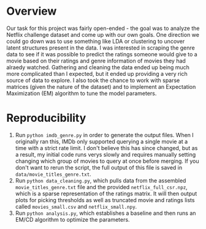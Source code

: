 # Overview

Our task for this project was fairly open-ended - the goal was to analyze the Netflix challenge dataset and come up with our own goals. One direction we could go down was to use something like LDA or clustering to uncover latent structures present in the data. I was interested in scraping the genre data to see if it was possible to predict the ratings someone would give to a movie based on their ratings and genre information of movies they had alraedy watched. Gathering and cleaning the data ended up being much more complicated than I expected, but it ended up providing a very rich source of data to explore. I also took the chance to work with sparse matrices (given the nature of the dataset) and to implement an Expectation Maximization (EM) algorithm to tune the model parameters.

# Reproducibility

1. Run `python imdb_genre.py` in order to generate the output files. When I originally ran this, IMDb only supported querying a single movie at a time with a strict rate limit. I don't believe this has since changed, but as a result, my initial code runs verys slowly and requires manually setting changing which group of movies to query at once before merging. If you don't want to rerun the script, the full output of this file is saved in `data/movie_titles_genre.txt`.
2. Run `python data_cleaning.py`, which pulls data from the assembled `movie_titles_genre.txt` file and the provided `netflix_full_csr.npz`, which is a sparse representation of the ratings matrix. It will then output plots for picking thresholds as well as truncated movie and ratings lists called `movies_small.csv` and `netflix_small.npy`.
3. Run `python analysis.py`, which establishes a baseline and then runs an EM/CD algorithm to optimize the parameters.
